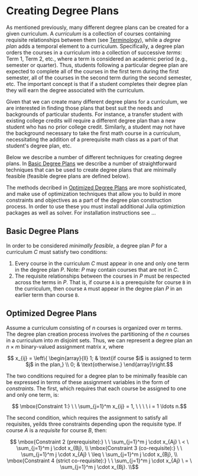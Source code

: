 # Creating Degree Plans

As mentioned previously, many different degree plans can be created for a given curriculum.  A *curriculum* is a collection of courses containing requisite relationships between them (see [Terminology](@ref)), while a *degree plan* adds a temporal element to a curriculum.  Specifically, a degree plan orders the courses in a curriculum into a collection of successive *terms*: Term 1, Term 2, etc., where a term is considered an academic period (e.g., semester or quarter).  Thus, students following a particular degree plan are expected to complete all of the courses in the first term during the first semester, all of the courses in the second term during the second semester, etc.  The important concept is that if a student completes their degree plan they will earn the degree associated with the curriculum.

Given that we can create many different degree plans for a curriculum, we are interested in finding those plans that best suit the needs and backgrounds of particular students.  For instance, a transfer student with existing college credits will require a different degree plan than a new student who has no prior college credit.  Similarly, a student may not have the background necessary to take the first math course in a curriculum, necessitating the addition of a prerequisite math class as a part of that student's degree plan, etc.

Below we describe a number of different techniques for creating degree plans.  In [Basic Degree Plans](@ref) we describe a number of straightforward techniques that can be used to create degree plans that are minimally feasible (feasible degree plans are defined below).

The methods decribed in [Optimized Degree Plans](@ref) are more sophisticated, and make use of optimization techniques that allow you to build in more constraints and objectives as a part of the degree plan construction process.  In order to use these you must install additional Julia optimiztion packages as well as solver.  For installation instructions see ... 

## Basic Degree Plans

In order to be considered *minimally feasible*, a degree plan $P$ for a curriculum $C$ must satisfy two conditions:

1. Every course in the curriculum $C$ must appear in one and only one term in the degree plan $P$.  Note: $P$ may contain courses that are not in $C$.
2. The requisite relationships between the courses in $P$ must be respected across the terms in $P$.  That is, if course ``A`` is a prerequisite for course ``B`` in the curriculum, then course ``A`` must appear in the degree plan $P$ in an earlier term than course ``B``.

## Optimized Degree Plans
Assume a curriculum consisting of $n$ courses is organized over $m$ terms. The degree plan creation process involves the partitioning of the $n$ courses in a curriculum into $m$ disjoint sets. Thus, we can represent a degree plan an $n \times m$ binary-valued assignment matrix $x$, where
```math
  x_{ij} = \left\{
  \begin{array}{ll}
  1; & \text{if course $i$ is assigned to term $j$ in the plan,} \\
  0; & \text{otherwise.}
  \end{array}\right.
```

The two conditions required for a degree plan to be minimally feasible can be expressed in terms of these assignment variables in the form of *constraints*.  The first, which requires that each course be assigned to one and only one term, is:

```math
  \mbox{Constraint 1:} \ \ \sum_{j=1}^m  x_{ij} = 1, \ \ \ \ i = 1 \ldots n.
```

The second condition, which requires the assignment to satisfy all requisites, yeilds three constraints depending upon the requisite type.  If course $A$ is a *requisite* for course $B$, then:

```math
  \mbox{Constraint 2 (prerequisite):} \ \ \sum_{j=1}^m j \cdot x_{Aj} \ < \ \sum_{j=1}^m j \cdot x_{Bj}, \\
  \mbox{Constraint 3 (co-requisite):} \ \ \sum_{j=1}^m j \cdot x_{Aj} \ \leq \ \sum_{j=1}^m j \cdot x_{Bj}, \\
  \mbox{Constraint 4 (strict co-requisite):} \ \ \sum_{j=1}^m j \cdot x_{Aj} \ = \ \sum_{j=1}^m j \cdot x_{Bj}. \\
```
